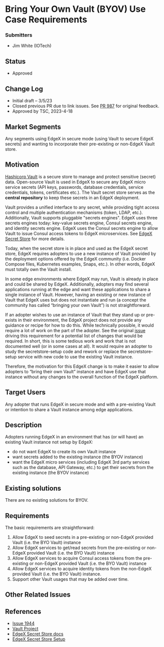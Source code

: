 # Bring Your Own Vault (BYOV) Use Case Requirements 

### Submitters

- Jim White (IOTech)

## Status

- Approved

## Change Log

- Initial draft – 3/5/23
- Closed previous PR due to link issues.  See [PR 987](https://github.com/edgexfoundry/edgex-docs/pull/987) for original feedback.
- Approved by TSC, 2023-4-18

## Market Segments

Any segments using EdgeX in secure mode (using Vault to secure EdgeX secrets) and wanting to incorporate their pre-existing or non-EdgeX Vault store.

## Motivation

[Hashicorp Vault](https://www.vaultproject.io/) is a secure store to manage and protect sensitive (secret) data.  Open-source Vault is used in EdgeX to secure any EdgeX micro service secrets (API keys, passwords, database credentials, service credentials, tokens, certificates etc.).  The Vault secret store serves as the **central repository** to keep these secrets in an EdgeX deployment.

Vault provides a unified interface to any secret, while providing tight access control and multiple authentication mechanisms (token, LDAP, etc.). Additionally, Vault supports pluggable "secrets engines". EdgeX uses three secrets engines today:  key-value secrets engine, Consul secrets engine, and identity secrets engine.  EdgeX uses the Consul secrets engine to allow Vault to issue Consul access tokens to EdgeX microservices. See [EdgeX Secret Store](https://docs.edgexfoundry.org/3.0/security/Ch-SecretStore/) for more details.

Today, when the secret store is in place and used as the EdgeX secret store, EdgeX requires adopters to use a new instance of Vault provided by the deployment options offered by the EdgeX community (i.e. Docker Compose files, Kubernetes examples, Snaps, etc.). In other words, EdgeX must totally own the Vault install.

In some edge environments where EdgeX may run, Vault is already in place and could be shared by EdgeX.  Additionally, adopters may find several applications running at the edge and want these applications to share a single instance of Vault.  However, having an existing or new instance of Vault that EdgeX uses but does not instantiate and run (a concept the community has called “bringing your own Vault”) is not straightforward.

If an adopter wishes to use an instance of Vault that they stand up or pre-exists in their environment, the EdgeX project does not provide any guidance or recipe for how to do this.  While technically possible, it would require a lot of work on the part of the adopter. See the original [issue](https://github.com/edgexfoundry/edgex-go/issues/1944) driving this requirement for a potential list of changes that would be required. In short, this is some tedious work and work that is not documented well (or in some cases at all).  It would require an adopter to study the secretstore-setup code and rework or replace the secretstore-setup service with new code to use the existing Vault instance.

Therefore, the motivation for this EdgeX change is to make it easier to allow adopters to “bring their own Vault” instance and have EdgeX use that instance without any changes to the overall function of the EdgeX platform.

## Target Users

Any adopter that runs EdgeX in secure mode and with a pre-existing Vault or intention to share a Vault instance among edge applications.

## Description

Adopters running EdgeX in an environment that has (or will have) an existing Vault instance not setup by EdgeX:

- do not want EdgeX to create its own Vault instance
- want secrets added to the existing instance (the BYOV instance)
- want the EdgeX micro services (including EdgeX 3rd party services such as the database, API Gateway, etc.) to get their secrets from the existing instance (the BYOV instance)

## Existing solutions

There are no existing solutions for BYOV.

## Requirements

The basic requirements are straightforward:

1. Allow EdgeX to seed secrets in a pre-existing or non-EdgeX provided Vault (i.e. the BYO Vault) instance
2. Allow EdgeX services to get/read secrets from the pre-existing or non-EdgeX provided Vault (i.e. the BYO Vault) instance
3. Allow EdgeX services to acquire Consul access tokens from the pre-existing or non-EdgeX provided Vault (i.e. the BYO Vault) instance
4. Allow EdgeX services to acquire identity tokens from the non-EdgeX provided Vault (i.e. the BYO Vault) instance.
5. Support other Vault usages that may be added over time.

## Other Related Issues

## References

- [Issue 1944](https://github.com/edgexfoundry/edgex-go/issues/1944)
- [Vault Project](https://www.vaultproject.io/)
- [EdgeX Secret Store docs](https://docs.edgexfoundry.org/3.0/security/Ch-SecretStore/)
- [EdgeX Secret Store Setup](https://github.com/edgexfoundry/edgex-go/tree/main/cmd/security-secretstore-setup)
